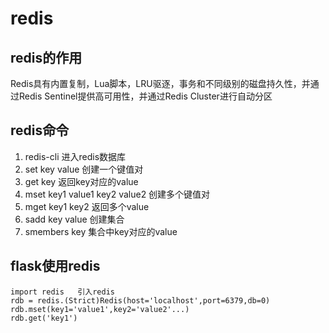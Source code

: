 # redis
## redis的作用
Redis具有内置复制，Lua脚本，LRU驱逐，事务和不同级别的磁盘持久性，并通过Redis Sentinel提供高可用性，并通过Redis Cluster进行自动分区
## redis命令
1. redis-cli 进入redis数据库
2. set key value   创建一个键值对
3. get key   返回key对应的value
4. mset key1 value1 key2 value2  创建多个键值对
5. mget key1 key2 返回多个value
6. sadd key value  创建集合
7. smembers key 集合中key对应的value
## flask使用redis
    import redis   引入redis
    rdb = redis.(Strict)Redis(host='localhost',port=6379,db=0)  
    rdb.mset(key1='value1',key2='value2'...)    
    rdb.get('key1')
    

